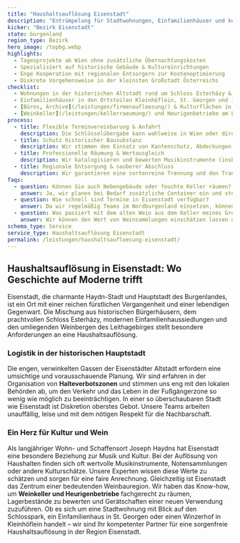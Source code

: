 ```yaml
---
title: "Haushaltsauflösung Eisenstadt"
description: "Entrümpelung für Stadtwohnungen, Einfamilienhäuser und kulturelle Einrichtungen in Eisenstadt & Umgebung."
kicker: "Bezirk Eisenstadt"
state: burgenland
region_type: Bezirk
hero_image: /topbg.webp
highlights:
  - Tagesprojekte ab Wien ohne zusätzliche Übernachtungskosten
  - Spezialisiert auf historische Gebäude & Kultureinrichtungen
  - Enge Kooperation mit regionalen Entsorgern zur Kostenoptimierung
  - Diskrete Vorgehensweise in der kleinsten Großstadt Österreichs
checklist:
  - Wohnungen in der historischen Altstadt rund um Schloss Esterházy & die Fußgängerzone
  - Einfamilienhäuser in den Ortsteilen Kleinhöflein, St. Georgen und in den umliegenden Gemeinden
  - [Büros, Archive](/leistungen/firmenaufloesung/) & Kulturflächen in den Eisenstädter Firmenzonen
  - [Weinkeller](/leistungen/kellerraeumung/) und Heurigenbetriebe am Leithagebirge
process:
  - title: Flexible Terminvereinbarung & Anfahrt
    description: Die Schlüsselübergabe kann wahlweise in Wien oder direkt vor Ort in Eisenstadt erfolgen. Wir planen effiziente Tagesprojekte mit frühem Start.
  - title: Schutz historischer Bausubstanz
    description: Wir stimmen den Einsatz von Kantenschutz, Abdeckungen und die Teamgröße individuell auf denkmalgeschützte Bereiche ab.
  - title: Professionelle Räumung & Wertausgleich
    description: Wir katalogisieren und bewerten Musikinstrumente (insbesondere Klaviere, in Anlehnung an die Haydn-Tradition), Kunst oder Antiquitäten und rechnen Ihnen den Marktwert fair an.
  - title: Regionale Entsorgung & sauberer Abschluss
    description: Wir garantieren eine sortenreine Trennung und den Transport zu regionalen Recyclinghöfen. Die Übergabe erfolgt besenrein und mit einem detaillierten Protokoll.
faqs:
  - question: Können Sie auch Nebengebäude oder feuchte Keller räumen?
    answer: Ja, wir planen bei Bedarf zusätzliche Container ein und stellen für feuchte Keller professionelle Trocknungsgeräte oder Bautrockner zur Verfügung.
  - question: Wie schnell sind Termine in Eisenstadt verfügbar?
    answer: Da wir regelmäßig Teams im Nordburgenland einsetzen, können wir für Eisenstadt und Umgebung meist Termine innerhalb einer Woche anbieten.
  - question: Was passiert mit dem alten Wein aus dem Keller meines Großvaters?
    answer: Wir können den Wert von Weinsammlungen einschätzen lassen und vermitteln bei Bedarf Kontakte zu Händlern oder Liebhabern.
schema_type: Service
service_type: Haushaltsauflösung Eisenstadt
permalink: /leistungen/haushaltsaufloesung-eisenstadt/
---
```


## Haushaltsauflösung in Eisenstadt: Wo Geschichte auf Moderne trifft

Eisenstadt, die charmante Haydn-Stadt und Hauptstadt des Burgenlandes, ist ein Ort mit einer reichen fürstlichen Vergangenheit und einer lebendigen Gegenwart. Die Mischung aus historischen Bürgerhäusern, dem prachtvollen Schloss Esterházy, modernen Einfamilienhaussiedlungen und den umliegenden Weinbergen des Leithagebirges stellt besondere Anforderungen an eine Haushaltsauflösung.

### Logistik in der historischen Hauptstadt

Die engen, verwinkelten Gassen der Eisenstädter Altstadt erfordern eine umsichtige und vorausschauende Planung. Wir sind erfahren in der Organisation von **Halteverbotszonen** und stimmen uns eng mit den lokalen Behörden ab, um den Verkehr und das Leben in der Fußgängerzone so wenig wie möglich zu beeinträchtigen. In einer so überschaubaren Stadt wie Eisenstadt ist Diskretion oberstes Gebot. Unsere Teams arbeiten unauffällig, leise und mit dem nötigen Respekt für die Nachbarschaft.

### Ein Herz für Kultur und Wein

Als langjähriger Wohn- und Schaffensort Joseph Haydns hat Eisenstadt eine besondere Beziehung zur Musik und Kultur. Bei der Auflösung von Haushalten finden sich oft wertvolle Musikinstrumente, Notensammlungen oder andere Kulturschätze. Unsere Experten wissen diese Werte zu schätzen und sorgen für eine faire Anrechnung. Gleichzeitig ist Eisenstadt das Zentrum einer bedeutenden Weinbauregion. Wir haben das Know-how, um **Weinkeller und Heurigenbetriebe** fachgerecht zu räumen, Lagerbestände zu bewerten und Gerätschaften einer neuen Verwendung zuzuführen. Ob es sich um eine Stadtwohnung mit Blick auf den Schlosspark, ein Einfamilienhaus in St. Georgen oder einen Winzerhof in Kleinhöflein handelt – wir sind Ihr kompetenter Partner für eine sorgenfreie Haushaltsauflösung in der Region Eisenstadt.
